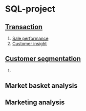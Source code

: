 # SQL-project

## [Transaction](Transaction)
1. [Sale performance](https://github.com/KieuOanh2003/SQL-project/blob/main/Transaction/sale%20performance.ipynb)
2. [Customer insight](https://github.com/KieuOanh2003/SQL-project/blob/main/Transaction/Customer_analysis.ipynb)

## [Customer segmentation](https://github.com/KieuOanh2003/SQL-project/tree/main/Transaction/RFM%20analysis)
1. 
## Market basket analysis

## Marketing analysis

